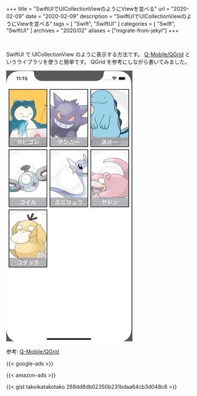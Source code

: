 +++
title =  "SwiftUIでUICollectionViewのようにViewを並べる"
url = "2020-02-09"
date = "2020-02-09"
description = "SwiftUIでUICollectionViewのようにViewを並べる"
tags = [
    "Swift", "SwiftUI"
]
categories = [
    "Swift", "SwiftUI"
]
archives = "2020/02"
aliases = ["migrate-from-jekyl"]
+++

<br>

SwiftUI で UICollectionView のように表示する方法です。
[Q-Mobile/QGrid](https://github.com/Q-Mobile/QGrid) というライブラリを使うと簡単です。
QGrid を参考にしながら書いてみました。

![Grid View](1.gif)

参考: [Q-Mobile/QGrid](https://github.com/Q-Mobile/QGrid)

<!-- Google Ads -->
{{< google-ads >}}

<!-- Amazon Ads -->
{{< amazon-ads >}}

{{< gist takoikatakotako 288dd8db02350b231bdaa64cb3d048c6 >}}
